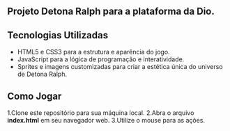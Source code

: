 ## Projeto Detona Ralph para a plataforma da Dio.

## Tecnologias Utilizadas

- HTML5 e CSS3 para a estrutura e aparência do jogo.
- JavaScript para a lógica de programação e interatividade.
- Sprites e imagens customizadas para criar a estética única do universo de Detona Ralph.

## Como Jogar

1.Clone este repositório para sua máquina local.
2.Abra o arquivo **index.html** em seu navegador web.
3.Utilize o mouse para as ações.
